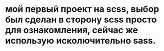 # мой первый проект на scss, выбор был сделан в сторону scss просто для ознакомления, сейчас же использую исколючительно sass.
